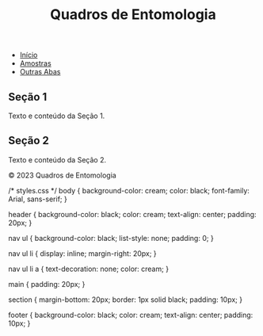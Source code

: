 <!DOCTYPE html>
<html lang="pt-BR">
<head>
    <meta charset="UTF-8">
    <meta name="viewport" content="width=device-width, initial-scale=1.0">
    <title>Quadros de Entomologia</title>
    <link rel="stylesheet" href="styles.css">
</head>
<body>
    <header>
        <h1>Quadros de Entomologia</h1>
    </header>
    <nav>
        <ul>
            <li><a href="#">Início</a></li>
            <li><a href="#">Amostras</a></li>
            <li><a href="#">Outras Abas</a></li>
        </ul>
    </nav>
    <main>
        <section>
            <h2>Seção 1</h2>
            <p>Texto e conteúdo da Seção 1.</p>
        </section>
        <section>
            <h2>Seção 2</h2>
            <p>Texto e conteúdo da Seção 2.</p>
        </section>
    </main>
    <footer>
        <p>&copy; 2023 Quadros de Entomologia</p>
    </footer>
</body>
</html>
/* styles.css */
body {
    background-color: cream;
    color: black;
    font-family: Arial, sans-serif;
}

header {
    background-color: black;
    color: cream;
    text-align: center;
    padding: 20px;
}

nav ul {
    background-color: black;
    list-style: none;
    padding: 0;
}

nav ul li {
    display: inline;
    margin-right: 20px;
}

nav ul li a {
    text-decoration: none;
    color: cream;
}

main {
    padding: 20px;
}

section {
    margin-bottom: 20px;
    border: 1px solid black;
    padding: 10px;
}

footer {
    background-color: black;
    color: cream;
    text-align: center;
    padding: 10px;
}
